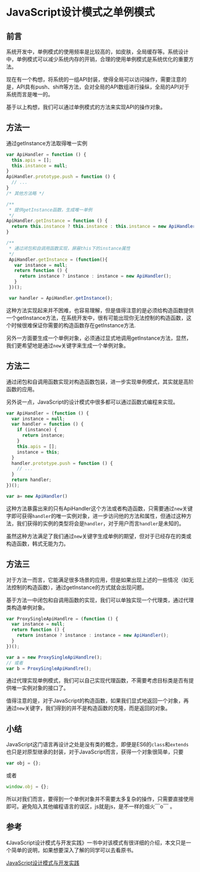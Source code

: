 # JavaScript设计模式之单例模式

## 前言

系统开发中，单例模式的使用频率是比较高的，如皮肤，全局缓存等。系统设计中，单例模式可以减少系统内存的开销，合理的使用单例模式是系统优化的重要方法。

现在有一个构想，将系统的一组API封装，使得全局可以访问操作，需要注意的是，API具有push、shift等方法，会对全局的API数组进行操纵，全局的API对于系统而言是唯一的。

基于以上构想，我们可以通过单例模式的方法来实现API的操作对象。

## 方法一

通过getInstance方法取得唯一实例

```javascript
var ApiHandler = function () {
  this.apis = [];
  this.instance = null;
}
ApiHandler.prototype.push = function () {
  // ...
}
/* 其他方法略 */

/**
 * 提供getInstance函数，生成唯一单例
 */
ApiHandler.getInstance = function () {
  return this.instance ? this.instance : this.instance = new ApiHandler();
}

/**
 * 通过闭包和自调用函数实现，屏蔽this下的instance属性
 */
 ApiHandler.getInstance = (function(){
   var instance = null;
   return function () {
     return instance ? instance : instance = new ApiHandler();
   }
 })();

 var handler = ApiHandler.getInstance();
```

这种方法实现起来并不困难，也容易理解，但是值得注意的是必须给构造函数提供一个getInstance方法，在系统开发中，很有可能出现你无法控制的构造函数，这个时候很难保证你需要的构造函数存在getInstance方法.

另外一方面要生成一个单例对象，必须通过显式地调用getInstance方法，显然，我们更希望地是通过`new`关键字来生成一个单例对象。

## 方法二

通过闭包和自调用函数实现对构造函数包装，进一步实现单例模式，其实就是高阶函数的应用。

另外说一点，JavaScript的设计模式中很多都可以通过函数式编程来实现。

```javascript
var ApiHandler = (function () {
  var instance = null;
  var handler = function () {
    if (instance) {
      return instance;
    }
    this.apis = [];
    instance = this;
  }
  handler.prototype.push = function () {
    // ...
  }
  return handler;
})();

var a= new ApiHandler()
```

这种方法暴露出来的只有ApiHandler这个方法或者构造函数，只需要通过`new`关键字即可获得`handler`的唯一实例对象，进一步访问他的方法和属性，但通过这种方法，我们获得的实例的类型将会是`handler`，对于用户而言`handler`是未知的。

虽然这种方法满足了我们通过`new`关键字生成单例的期望，但对于已经存在的类或构造函数，韩式无能为力。

## 方法三

对于方法一而言，它能满足很多场景的应用，但是如果出现上述的一些情况（如无法控制的构造函数），通过getInstance的方式就会出现问题。

基于方法一中闭包和自调用函数的实现，我们可以单独实现一个代理类，通过代理类构造单例对象。

```javascript
var ProxySingleApiHandlre = (function () {
  var instance = null;
  return function () {
    return instance ? instance : instance = new ApiHandler();
  }
})();

var a = new ProxySingleApiHandlre();
// 或者
var b = ProxySingleApiHandlre();
```

通过代理实现单例模式，我们可以自己实现代理函数，不需要考虑目标类是否有提供唯一实例对象的接口了。

值得注意的是，对于JavaScript的构造函数，如果我们显式地返回一个对象，再通过`new`关键字，我们得到的并不是构造函数的克隆，而是返回的对象。

## 小结

JavaScript这门语言再设计之处是没有类的概念，即便是ES6的`class`和`extends`也只是对原型继承的封装，对于JavaScript而言，获得一个对象很简单，只要

```javascript
var obj = {};
```
或者

```javascript
window.obj = {};
```

所以对我们而言，要得到一个单例对象并不需要太多复杂的操作，只需要直接使用即可。避免陷入其他编程语言的误区，js就是js，是不一样的烟火﹋o﹋ 。

## 参考

《JavaScript设计模式与开发实践》一书中对该模式有很详细的介绍，本文只是一个简单的说明，如果想要深入了解的同学可以去看原书。

[JavaScript设计模式与开发实践](http://www.ituring.com.cn/book/1632#)

